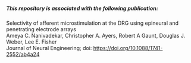 ##### *This repository is associated with the following publication:*

Selectivity of afferent microstimulation at the DRG using epineural and penetrating electrode arrays  
Ameya C. Nanivadekar, Christopher A. Ayers, Robert A Gaunt, Douglas J. Weber, Lee E. Fisher  
Journal of Neural Engineering; doi: https://doi.org/10.1088/1741-2552/ab4a24
